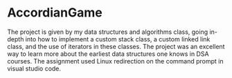 # AccordianGame
The project is given by my data structures and algorithms class, going in-depth into how to implement a custom stack class, a custom linked link class, and the use of iterators in these classes. The project was an excellent way to learn more about the earliest data structures one knows in DSA courses. The assignment used Linux redirection on the command prompt in visual studio code. 
